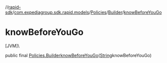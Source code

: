 //[rapid-sdk](../../../../index.md)/[com.expediagroup.sdk.rapid.models](../../index.md)/[Policies](../index.md)/[Builder](index.md)/[knowBeforeYouGo](know-before-you-go.md)

# knowBeforeYouGo

[JVM]\

public final [Policies.Builder](index.md)[knowBeforeYouGo](know-before-you-go.md)([String](https://docs.oracle.com/javase/8/docs/api/java/lang/String.html)knowBeforeYouGo)
